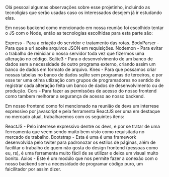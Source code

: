 Olá pessoal algumas observações sobre esse projetinho, incluindo as tecnoligias que serão usadas caso os interessados desejem já ir estudando elas.

Em nosso backend como mencionado em nossa reunião foi escolhido tentar o JS com o Node, então as tecnologias escolhidas para esta parte são:

Express - Para a criação do servidor e tratamento das rotas.
BodyParser - Para que a url aceite arquivos JSON em requisições.
Nodemon - Para evitar o trabalho de reiniciar o nosso servidor toda vez que fizermos uma alteração no código.
Sqlite3 - Para o desenvolvimento de um banco de dados sem a necessidade de outro programa externo, criando assim um banco de dados em formato de arquivo.
Knex - Para que possamos criar nossas tabelas no banco de dados sqlite sem programas de terceiros, e por esse ter uma otíma utlização com grupos de programadores no sentido de registrar cada alteração feita um banco de dados de desenvolvimento ou de produção.
Cors - Para fazer as permissões de acesso do nosso frontend como tambem melhorar a segurança de acesso ao nosso backend.

Em nosso frontend como foi mencionado na reunião de devs um interrese expressivo por javascript e pela ferramenta ReactJS ser uma em destaque no mercado atual, trabalharemos com os seguintes itens:

ReactJS - Pelo interrese expressivo dentre os devs, e por se tratar de uma ferreamenta que veem sendo muito bem visto como requisitada no mercado de trabalho.
Bootstrap - Esta é uma é uma framework desenvolvida pelo twiter para padronozar os estilos de páginas, além de facilitar o trabalho de quem não gosta do design frontend (pessoas como eu, rs), é uma ferramenta muito fácil de se utilizar e deixa um visual muito bonito.
Axios - Este é um modúlo que nos permite fazer a conexão com o nosso backend sem a necessidade de programar código puro, um faicilitador por assim dizer.